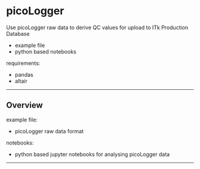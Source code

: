 # picoLogger

Use picoLogger raw data to derive QC values for upload to ITk Production Database
- example file
- python based notebooks

requirements:
 - pandas
 - altair

---

## Overview

example file: 
 - picoLogger raw data format

notebooks:
 - python based jupyter notebooks for analysing picoLogger data

 ---

